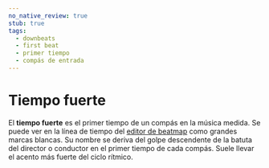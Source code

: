 ```yaml
---
no_native_review: true
stub: true
tags:
  - downbeats
  - first beat
  - primer tiempo
  - compás de entrada
---
```


# Tiempo fuerte

El **tiempo fuerte** es el primer tiempo de un compás en la música medida. Se puede ver en la línea de tiempo del [editor de beatmap](/wiki/Client/Beatmap_editor) como grandes marcas blancas. Su nombre se deriva del golpe descendente de la batuta del director o conductor en el primer tiempo de cada compás. Suele llevar el acento más fuerte del ciclo rítmico.
